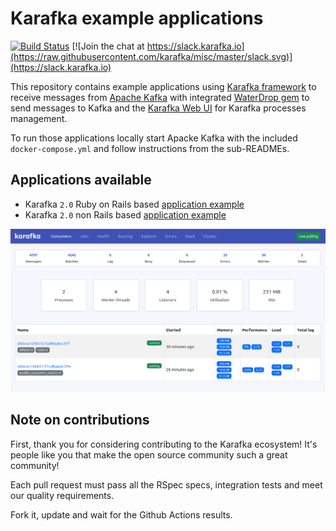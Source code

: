 # Karafka example applications

[![Build Status](https://github.com/karafka/example-app/actions/workflows/ci.yml/badge.svg)](https://github.com/karafka/example-app/actions/workflows/ci.yml)
[![Join the chat at https://slack.karafka.io](https://raw.githubusercontent.com/karafka/misc/master/slack.svg)](https://slack.karafka.io)

This repository contains  example applications using [Karafka framework](https://github.com/karafka/karafka
) to receive messages from [Apache Kafka](http://kafka.apache.org/) with integrated [WaterDrop gem](https://github.com/karafka/waterdrop) to send messages to Kafka and the [Karafka Web UI](https://github.com/karafka/karafka-web) for Karafka processes management.

To run those applications locally start Apacke Kafka with the included `docker-compose.yml` and follow instructions from the sub-READMEs.

## Applications available

- Karafka `2.0` Ruby on Rails based [application example](https://github.com/karafka/example-apps/tree/master/v2.0-rails)
- Karafka `2.0` non Rails based [application example](https://github.com/karafka/example-apps/tree/master/v2.0-non-rails)

![karafka web ui](https://raw.githubusercontent.com/karafka/misc/master/printscreens/web-ui.png)

## Note on contributions

First, thank you for considering contributing to the Karafka ecosystem! It's people like you that make the open source community such a great community!

Each pull request must pass all the RSpec specs, integration tests and meet our quality requirements.

Fork it, update and wait for the Github Actions results.
